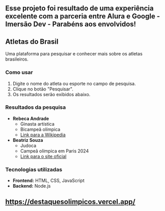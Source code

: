 ## Esse projeto foi resultado de uma experiência excelente com a parceria entre Alura e Google - Imersão Dev - Parabéns aos envolvidos!

## Atletas do Brasil

Uma plataforma para pesquisar e conhecer mais sobre os atletas brasileiros.

### Como usar
1. Digite o nome do atleta ou esporte no campo de pesquisa.
2. Clique no botão "Pesquisar".
3. Os resultados serão exibidos abaixo.

### Resultados da pesquisa

* **Rebeca Andrade**
    * Ginasta artística
    * Bicampeã olímpica
    * [Link para a Wikipedia](https://pt.wikipedia.org/wiki/Rebeca_Andrade)
* **Beatriz Souza**
    * Judoca
    * Campeã olímpica em Paris 2024
    * [Link para o site oficial](https://www.cbj.com.br/)

### Tecnologias utilizadas
* **Frontend:** HTML, CSS, JavaScript
* **Backend:** Node.js
## https://destaquesolimpicos.vercel.app/

